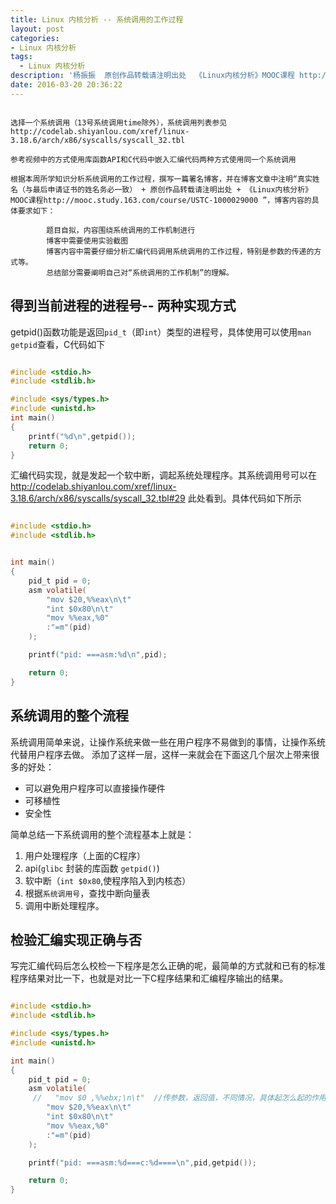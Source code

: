 ```yaml
---
title: Linux 内核分析 -- 系统调用的工作过程
layout: post
categories:
- Linux 内核分析
tags:
  - Linux 内核分析
description: '杨振振  原创作品转载请注明出处  《Linux内核分析》MOOC课程 http://www.xuetangx.com/courses/course-v1:ustcX+USTC001+_/about'
date: 2016-03-20 20:36:22
---
```



```shell

选择一个系统调用（13号系统调用time除外），系统调用列表参见http://codelab.shiyanlou.com/xref/linux-3.18.6/arch/x86/syscalls/syscall_32.tbl

参考视频中的方式使用库函数API和C代码中嵌入汇编代码两种方式使用同一个系统调用

根据本周所学知识分析系统调用的工作过程，撰写一篇署名博客，并在博客文章中注明“真实姓名（与最后申请证书的姓名务必一致） + 原创作品转载请注明出处 + 《Linux内核分析》MOOC课程http://mooc.study.163.com/course/USTC-1000029000 ”，博客内容的具体要求如下：

        题目自拟，内容围绕系统调用的工作机制进行
        博客中需要使用实验截图
        博客内容中需要仔细分析汇编代码调用系统调用的工作过程，特别是参数的传递的方式等。
        总结部分需要阐明自己对“系统调用的工作机制”的理解。
```


## 得到当前进程的进程号-- 两种实现方式

getpid()函数功能是返回`pid_t`（即`int`）类型的进程号，具体使用可以使用`man getpid`查看，C代码如下


```C

#include <stdio.h>
#include <stdlib.h>

#include <sys/types.h>
#include <unistd.h>
int main()
{
    printf("%d\n",getpid());
    return 0;
}


```


汇编代码实现，就是发起一个软中断，调起系统处理程序。其系统调用号可以在  http://codelab.shiyanlou.com/xref/linux-3.18.6/arch/x86/syscalls/syscall_32.tbl#29 此处看到。具体代码如下所示


```C

#include <stdio.h>
#include <stdlib.h>


int main()
{
    pid_t pid = 0;
    asm volatile(
        "mov $20,%%eax\n\t"
        "int $0x80\n\t"
        "mov %%eax,%0"
        :"=m"(pid)
    );

    printf("pid: ===asm:%d\n",pid);

    return 0;
}

```




## 系统调用的整个流程

系统调用简单来说，让操作系统来做一些在用户程序不易做到的事情，让操作系统代替用户程序去做。
添加了这样一层，这样一来就会在下面这几个层次上带来很多的好处：

- 可以避免用户程序可以直接操作硬件 
- 可移植性
- 安全性

简单总结一下系统调用的整个流程基本上就是：

1. 用户处理程序（上面的C程序）
2. api(`glibc` 封装的库函数 `getpid()`)
3. 软中断（`int $0x80`,使程序陷入到内核态）
3. 根据`系统调用号`，查找中断向量表
4. 调用中断处理程序。



## 检验汇编实现正确与否

写完汇编代码后怎么校检一下程序是怎么正确的呢，最简单的方式就和已有的标准程序结果对比一下，也就是对比一下C程序结果和汇编程序输出的结果。 


```C

#include <stdio.h>
#include <stdlib.h>

#include <sys/types.h>
#include <unistd.h>

int main()
{
    pid_t pid = 0;
    asm volatile(
     //   "mov $0 ,%%ebx;\n\t"  //传参数，返回值，不同情况，具体起怎么起的作用，还需要搞一下。
        "mov $20,%%eax\n\t"
        "int $0x80\n\t"
        "mov %%eax,%0"
        :"=m"(pid)
    );

    printf("pid: ===asm:%d===c:%d====\n",pid,getpid());

    return 0;
}

```



